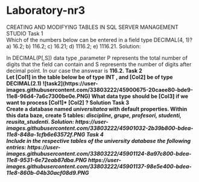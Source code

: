 # Laboratory-nr3
CREATING AND MODIFYING TABLES IN SQL SERVER MANAGEMENT STUDIO
<h>Task 1</h><br>
Which of the numbers below can be entered in a field type DECIMAL(4, 1)?
a) 16.2; b) 116.2; c) 16.21; d) 1116.2; e) 1116.21.
<h>Solution:</h>
<p> In DECIMAL(P[,S]) data type ,parameter P represents the total number of digits that the field can contain and S represents the number of digits after decimal point. In our case the answear is <b>116.2.
<h>Task 2<h><br>
Let [Col1] in the table below be of type INT , and [Col2] be of type DECIMAL(2.1) 
![task2](https://user-images.githubusercontent.com/33803222/45900675-20caee80-bde9-11e8-96d4-7a6c7300be0e.PNG)
  What data type should be [Col3] if we want to process [Col1]* [Col2] ?
<h>Solution<h>
<h>Task 3<h><br> 
  Create a database named <i>universitatea</i> with default properties. Within this data baze, create 5 tables: <i>discipline, grupe, profesori, studenti, reusita_studenti.
<h>Solution:</h>  
  https://user-images.githubusercontent.com/33803222/45901032-2b39b800-bdea-11e8-848a-1cfb6e63572f.PNG
<h>Task 4<h><br>
Include in the respective tables of the university database the following entries:
  https://user-images.githubusercontent.com/33803222/45901124-8a97c800-bdea-11e8-9531-6e72eab87dba.PNG
  https://user-images.githubusercontent.com/33803222/45901137-98e5e400-bdea-11e8-860b-04b30acf08d9.PNG

